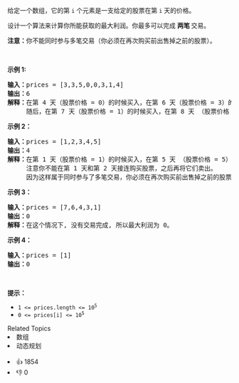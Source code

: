 <p>给定一个数组，它的第<em> </em><code>i</code> 个元素是一支给定的股票在第 <code>i</code><em> </em>天的价格。</p>

<p>设计一个算法来计算你所能获取的最大利润。你最多可以完成&nbsp;<strong>两笔&nbsp;</strong>交易。</p>

<p><strong>注意：</strong>你不能同时参与多笔交易（你必须在再次购买前出售掉之前的股票）。</p>

<p>&nbsp;</p>

<p><strong>示例&nbsp;1:</strong></p>

<pre>
<strong>输入：</strong>prices = [3,3,5,0,0,3,1,4]
<strong>输出：</strong>6
<strong>解释：</strong>在第 4 天（股票价格 = 0）的时候买入，在第 6 天（股票价格 = 3）的时候卖出，这笔交易所能获得利润 = 3-0 = 3 。
&nbsp;    随后，在第 7 天（股票价格 = 1）的时候买入，在第 8 天 （股票价格 = 4）的时候卖出，这笔交易所能获得利润 = 4-1 = 3 。</pre>

<p><strong>示例 2：</strong></p>

<pre>
<strong>输入：</strong>prices = [1,2,3,4,5]
<strong>输出：</strong>4
<strong>解释：</strong>在第 1 天（股票价格 = 1）的时候买入，在第 5 天 （股票价格 = 5）的时候卖出, 这笔交易所能获得利润 = 5-1 = 4 。 &nbsp; 
&nbsp;    注意你不能在第 1 天和第 2 天接连购买股票，之后再将它们卖出。 &nbsp; 
&nbsp;    因为这样属于同时参与了多笔交易，你必须在再次购买前出售掉之前的股票。
</pre>

<p><strong>示例 3：</strong></p>

<pre>
<strong>输入：</strong>prices = [7,6,4,3,1] 
<strong>输出：</strong>0 
<strong>解释：</strong>在这个情况下, 没有交易完成, 所以最大利润为 0。</pre>

<p><strong>示例 4：</strong></p>

<pre>
<strong>输入：</strong>prices = [1]
<strong>输出：</strong>0
</pre>

<p>&nbsp;</p>

<p><strong>提示：</strong></p>

<ul> 
 <li><code>1 &lt;=&nbsp;prices.length &lt;= 10<sup>5</sup></code></li> 
 <li><code>0 &lt;=&nbsp;prices[i] &lt;=&nbsp;10<sup>5</sup></code></li> 
</ul>

<div><div>Related Topics</div><div><li>数组</li><li>动态规划</li></div></div><br><div><li>👍 1854</li><li>👎 0</li></div>
